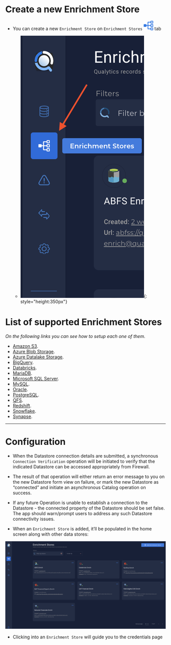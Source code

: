 
# Create a new Enrichment Store

* You can create a new `Enrichment Store` on `Enrichment Stores` 
![Screenshot](../assets/enrichment/icons/enrichment.svg) tab 

    - ![Screenshot](../assets/enrichment/create-new-enrichment.png){: style="height:350px"}

# List of supported Enrichment Stores

*On the following links you can see how to setup each one of them.*

* [Amazon S3](/datastores/amazon-s3).
* [Azure Blob Storage](/datastores/azure-blob-storage).
* [Azure Datalake Storage](/datastores/azure-datalake-storage).
* [BigQuery](/datastores/bigquery).
* [Databricks](/datastores/databricks).
* [MariaDB](/datastores/maria-db).
* [Microsoft SQL Server](/datastores/microsoft-sql-server).
* [MySQL](/datastores/mysql).
* [Oracle](/datastores/oracle).
* [PostgreSQL](/datastores/postgresql).
* [QFS](/datastores/qfs).
* [Redshift](/datastores/redshift).
* [Snowflake](/datastores/snowflake).
* [Synapse](/datastores/synapse).

---

# Configuration

* When the Datastore connection details are submitted, a synchronous `Connection Verification` operation will be initiated to verify that the indicated Datastore can be accessed appropriately from Firewall. 

* The result of that operation will either return an error message to you on the new Datastore form view on failure, or mark the new Datastore as “connected” and initiate an asynchronous Catalog operation on success.  

* If any future Operation is unable to establish a connection to the Datastore - the connected property of the Datastore should be set false.  The app should warn/prompt users to address any such Datastore connectivity issues.

* When an `Enrichment Store` is added, it’ll be populated in the home screen along with other data stores:

 ![Screenshot](../assets/enrichment/main-page.png)

* Clicking into an `Enrichment Store` will guide you to the credentials page